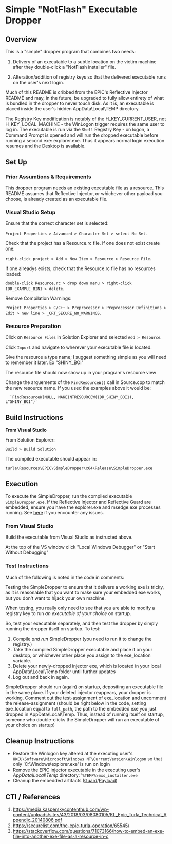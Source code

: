 # Simple "NotFlash" Executable Dropper

## Overview

This is a "simple" dropper program that combines two needs:

1. Delivery of an executable to a subtle location on the victim machine after they double-click a "NotFlash installer" file.

2. Alteration/addition of registry keys so that the delivered executable runs on the user's next login.

Much of this README is cribbed from the EPIC's Reflective Injector README and may, in the future, be upgraded to fully allow entirety of what is bundled in the dropper to never touch disk. As it is, an executable is placed inside the user's hidden AppData\Local\TEMP directory.

The Registry Key modification is notably of the H_KEY_CURRENT_USER, not H_KEY_LOCAL_MACHINE - the WinLogon trigger requires the same user to log in. The executable is run via the `Shell` Registry Key - on logon, a Command Prompt is opened and will run the dropped executable before running a second exe: explorer.exe. Thus it appears normal login execution resumes and the Desktop is available.

## Set Up

### Prior Assumtions & Requirements

This dropper program needs an existing executable file as a resource. This README assumes that Reflective Injector, or whichever other payload you choose, is already created as an executable file.

### Visual Studio Setup
Ensure that the correct character set is selected: 

`Project Properties > Advanced > Character Set > select No Set`.

Check that the project has a Resource.rc file. If one does not exist create one: 

`right-click project > Add > New Item > Resource > Resource File`.

If one alreadys exists, check that the Resource.rc file has no resources loaded: 

`double-click Resource.rc > drop down menu > right-click IDR_EXAMPLE_BIN1 > delete`.

Remove Compilation Warnings: 

`Project Properties > C/C++ > Preprocessor > Preprocessor Definitions > Edit > new line > _CRT_SECURE_NO_WARNINGS`.

### Resource Preparation

Click on `Resource Files` in Solution Explorer and selected `Add > Resource`.

Click `Import` and navigate to wherever your executable file is located.

Give the resource a type name; I suggest something simple as you will need to remember it later. Ex "SHINY_BOI"

The resource file should now show up in your program's resource view

Change the arguements of the `FindResourceW()` call in Source.cpp to match the new resource name. If you used the examples above it would be:

      `FindResourceW(NULL, MAKEINTRESOURCEW(IDR_SHINY_BOI1), L"SHINY_BOI")`

## Build Instructions

**From Visual Studio**

From Solution Explorer:

`Build > Build Solution`

The compiled executable should appear in:

`turla\Resources\EPIC\SimpleDropper\x64\Release\SimpleDropper.exe`

## Execution
To execute the SimpleDropper, run the compiled executable `SimpleDropper.exe`. If the Reflective Injector and Reflective Guard are embedded, ensure you have the explorer.exe and msedge.exe processes running. See [here](../../#troubleshooting) if you encounter any issues.

### From Visual Studio

Build the executable from Visual Studio as instructed above.

At the top of the VS window click "Local Windows Debugger" or "Start Without Debugging"

### Test Instructions 

Much of the following is noted in the code in comments:

Testing the SimpleDropper to ensure that it delivers a working exe is tricky, as it is reasonable that you want to make sure your embedded exe works, but you don't want to hijack your own machine.

When testing, you really only need to see that you are able to modify a registry key to run *an executable of your choice* on startup.

So, test your executable separately, and then test the dropper by simply running the dropper itself on startup. To test:

1. Compile *and run* SimpleDropper (you need to run it to change the registry.)
2. Take the compiled SimpleDropper executable and place it on your desktop, or whichever other place you assign to the exe_location variable.
3. Delete your newly-dropped injector exe, which is located in your local AppData\Local\Temp folder until further updates
4. Log out and back in again.

SimpleDropper should run (again) on startup, depositing an executable file in the same place. If your deleted injector reappears, your dropper is working. Comment out the test-assignment of exe_location and uncomment the release-assignment (should be right below in the code, setting exe_location equal to `full_path`, the path to the embedded exe you just dropped in AppData\Local\Temp. Thus, instead of running itself on startup, someone who double-clicks the SimpleDropper will run an executable of your choice on startup)

## Cleanup Instructions

* Restore the Winlogon key altered at the executing user's `HKCU\Software\Microsoft\Windows NT\CurrentVersion\Winlogon` so that only 'C:\Windows\explorer.exe' is run on login
* Remove the EPIC injector executable in the executing user's *AppData\Local\Temp* directory: '`%TEMP%\mxs_installer.exe`
* Cleanup the embedded artifacts ([Guard](../../Defense-Evasion/reflective-guard/reflective-guard#cleanup-instructions)/[Payload](../../payload#cleanup-instructions))

## CTI / References

1. https://media.kasperskycontenthub.com/wp-content/uploads/sites/43/2018/03/08080105/KL_Epic_Turla_Technical_Appendix_20140806.pdf
2. https://securelist.com/the-epic-turla-operation/65545/
3. https://stackoverflow.com/questions/71073166/how-to-embed-an-exe-file-into-another-exe-file-as-a-resource-in-c